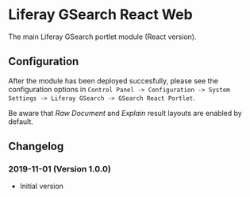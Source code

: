 # Liferay GSearch React Web

The main Liferay GSearch portlet module (React version).

## Configuration

After the module has been deployed succesfully, please see the configuration options in `Control Panel -> Configuration -> System Settings -> Liferay GSearch -> GSearch React Portlet`.

Be aware that *Raw Document* and *Explain* result layouts are enabled by default. 

## Changelog

### 2019-11-01 (Version 1.0.0)

* Initial version
